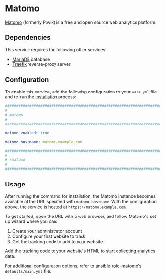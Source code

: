 <!--
SPDX-FileCopyrightText: 2025 MASH project contributors

SPDX-License-Identifier: AGPL-3.0-or-later
-->

# Matomo

[Matomo](https://matomo.org/) (formerly Piwik) is a free and open source web analytics platform.

## Dependencies

This service requires the following other services:

- [MariaDB](mariadb.md) database
- [Traefik](traefik.md) reverse-proxy server

## Configuration

To enable this service, add the following configuration to your `vars.yml` file and re-run the [installation](../installing.md) process:

```yaml
########################################################################
#                                                                      #
# matomo                                                               #
#                                                                      #
########################################################################

matomo_enabled: true

matomo_hostname: matomo.example.com

########################################################################
#                                                                      #
# /matomo                                                              #
#                                                                      #
########################################################################

```

## Usage

After running the command for installation, the Matomo instance becomes available at the URL specified with `matomo_hostname`. With the configuration above, the service is hosted at `https://matomo.example.com`.

To get started, open the URL with a web browser, and follow Matomo's set up wizard where you can:

1. Create your administrator account
2. Configure your first website to track
3. Get the tracking code to add to your website

Add the tracking code to your website's HTML to start collecting analytics data.

For additional configuration options, refer to [ansible-role-matomo](https://github.com/mother-of-all-self-hosting/ansible-role-matomo)'s `defaults/main.yml` file.
